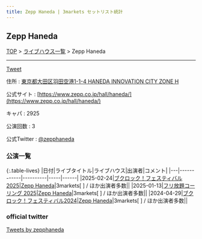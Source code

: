 ```yaml
---
title: Zepp Haneda | 3markets セットリスト統計
---
```

## Zepp Haneda

[TOP](/setlist/) > [ライブハウス一覧](livehouses.html) > Zepp Haneda

___

<a href="https://twitter.com/share?ref_src=twsrc%5Etfw" data-text="3markets[ ]セットリスト > Zepp Haneda" class="twitter-share-button" data-via="3markets" data-hashtags="3markets" data-related="3markets" data-show-count="false">Tweet</a>

住所
:    <a href="https://www.google.co.jp/maps/search/%E6%9D%B1%E4%BA%AC%E9%83%BD%E5%A4%A7%E7%94%B0%E5%8C%BA%E7%BE%BD%E7%94%B0%E7%A9%BA%E6%B8%AF1-1-4%20HANEDA%20INNOVATION%20CITY%20ZONE%20H" rel="noopener noreferrer" target="_blank">東京都大田区羽田空港1-1-4 HANEDA INNOVATION CITY ZONE H</a>

公式サイト
:    [https://www.zepp.co.jp/hall/haneda/](https://www.zepp.co.jp/hall/haneda/)

キャパ
:    2925

公演回数
: 3


公式Twitter
: <a href="https://twitter.com/zepphaneda">@zepphaneda</a>


### 公演一覧

{:.table-lives}
|日付|ライブタイトル|ライブハウス|出演者|コメント|
|---|------------|----------|-----|------|
|<span class="nowrap">2025-02-24</span>|[ブクロック！フェスティバル 2025](live174.html)|[Zepp Haneda](livehouse077.html)|3markets[ ] / ほか出演者多数||
|<span class="nowrap">2025-01-13</span>|[フリ放題コーリング 2025](live167.html)|[Zepp Haneda](livehouse077.html)|3markets[ ] / ほか出演者多数||
|<span class="nowrap">2024-04-29</span>|[ブクロック！フェスティバル2024](live116.html)|[Zepp Haneda](livehouse077.html)|3markets[ ] / ほか出演者多数||




### official twitter

<a class="twitter-timeline" href="https://twitter.com/zepphaneda?ref_src=twsrc%5Etfw">Tweets by zepphaneda</a> <script async src="https://platform.twitter.com/widgets.js" charset="utf-8"></script>


<script async src="https://platform.twitter.com/widgets.js" charset="utf-8"></script>